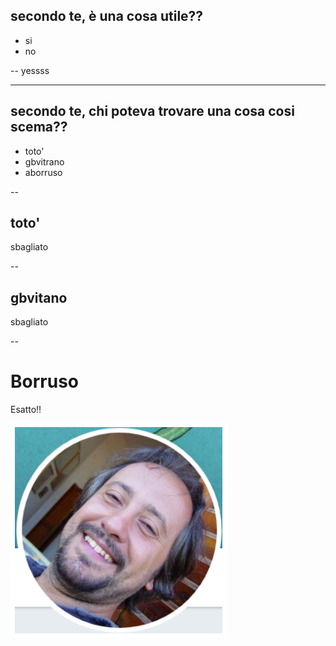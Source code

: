 ## secondo te, è una cosa utile??

* si
* no

--
yessss

---
## secondo te, chi poteva trovare una cosa cosi scema??

* toto'
* gbvitrano
* aborruso

--
## toto'

sbagliato

--
## gbvitano

sbagliato

--
# Borruso

Esatto!!

![foto](../img/aborruso.png)